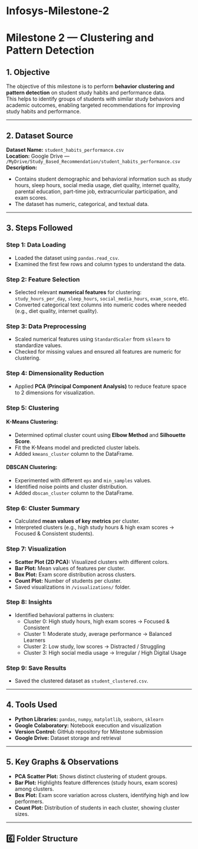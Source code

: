 # Infosys-Milestone-2

# Milestone 2 — Clustering and Pattern Detection

## 1️. Objective
The objective of this milestone is to perform **behavior clustering and pattern detection** on student study habits and performance data.  
This helps to identify groups of students with similar study behaviors and academic outcomes, enabling targeted recommendations for improving study habits and performance.

---

## 2. Dataset Source
**Dataset Name:** `student_habits_performance.csv`  
**Location:** Google Drive — `/MyDrive/Study_Based_Recommendation/student_habits_performance.csv`  
**Description:**  
- Contains student demographic and behavioral information such as study hours, sleep hours, social media usage, diet quality, internet quality, parental education, part-time job, extracurricular participation, and exam scores.  
- The dataset has numeric, categorical, and textual data.

---

## 3️. Steps Followed

### Step 1: Data Loading
- Loaded the dataset using `pandas.read_csv`.
- Examined the first few rows and column types to understand the data.

### Step 2: Feature Selection
- Selected relevant **numerical features** for clustering:  
  `study_hours_per_day`, `sleep_hours`, `social_media_hours`, `exam_score`, etc.
- Converted categorical text columns into numeric codes where needed (e.g., diet quality, internet quality).

### Step 3: Data Preprocessing
- Scaled numerical features using `StandardScaler` from `sklearn` to standardize values.
- Checked for missing values and ensured all features are numeric for clustering.

### Step 4: Dimensionality Reduction
- Applied **PCA (Principal Component Analysis)** to reduce feature space to 2 dimensions for visualization.

### Step 5: Clustering
#### K-Means Clustering:
- Determined optimal cluster count using **Elbow Method** and **Silhouette Score**.
- Fit the K-Means model and predicted cluster labels.
- Added `kmeans_cluster` column to the DataFrame.

#### DBSCAN Clustering:
- Experimented with different `eps` and `min_samples` values.
- Identified noise points and cluster distribution.
- Added `dbscan_cluster` column to the DataFrame.

### Step 6: Cluster Summary
- Calculated **mean values of key metrics** per cluster.
- Interpreted clusters (e.g., high study hours & high exam scores → Focused & Consistent students).

### Step 7: Visualization
- **Scatter Plot (2D PCA):** Visualized clusters with different colors.
- **Bar Plot:** Mean values of features per cluster.
- **Box Plot:** Exam score distribution across clusters.
- **Count Plot:** Number of students per cluster.
- Saved visualizations in `/visualizations/` folder.

### Step 8: Insights
- Identified behavioral patterns in clusters:
  - Cluster 0: High study hours, high exam scores → Focused & Consistent
  - Cluster 1: Moderate study, average performance → Balanced Learners
  - Cluster 2: Low study, low scores → Distracted / Struggling
  - Cluster 3: High social media usage → Irregular / High Digital Usage

### Step 9: Save Results
- Saved the clustered dataset as `student_clustered.csv`.

---

## 4. Tools Used
- **Python Libraries:** `pandas`, `numpy`, `matplotlib`, `seaborn`, `sklearn`
- **Google Colaboratory:** Notebook execution and visualization
- **Version Control:** GitHub repository for Milestone submission
- **Google Drive:** Dataset storage and retrieval

---

## 5️. Key Graphs & Observations
- **PCA Scatter Plot:** Shows distinct clustering of student groups.
- **Bar Plot:** Highlights feature differences (study hours, exam scores) among clusters.
- **Box Plot:** Exam score variation across clusters, identifying high and low performers.
- **Count Plot:** Distribution of students in each cluster, showing cluster sizes.

---

## 6️⃣ Folder Structure
